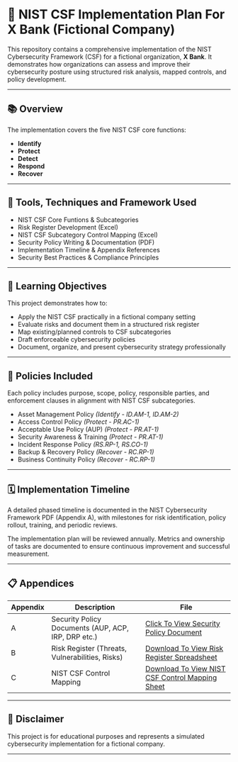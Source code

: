 # 📖 NIST CSF Implementation Plan For X Bank (Fictional Company)

This repository contains a comprehensive implementation of the NIST Cybersecurity Framework (CSF) for a fictional organization, **X Bank**. It demonstrates how organizations can assess and improve their cybersecurity posture using structured risk analysis, mapped controls, and policy development.

---

## 📚 Overview

The implementation covers the five NIST CSF core functions:

- **Identify**  
- **Protect**  
- **Detect**  
- **Respond**  
- **Recover**

---

## 🔧 Tools, Techniques and Framework Used

- NIST CSF Core Funtions & Subcategories
- Risk Register Development (Excel)
- NIST CSF Subcategory Control Mapping (Excel)
- Security Policy Writing & Documentation (PDF)
- Implementation Timeline & Appendix References
- Security Best Practices & Compliance Principles

---
## 🧠 Learning Objectives

This project demonstrates how to:

- Apply the NIST CSF practically in a fictional company setting
- Evaluate risks and document them in a structured risk register
- Map existing/planned controls to CSF subcategories
- Draft enforceable cybersecurity policies
- Document, organize, and present cybersecurity strategy professionally

---

## 📜 Policies Included

Each policy includes purpose, scope, policy, responsible parties, and enforcement clauses in alignment with NIST CSF subcategories.

- Asset Management Policy *(Identify - ID.AM-1, ID.AM-2)*
- Access Control Policy *(Protect - PR.AC-1)*
- Acceptable Use Policy (AUP) *(Protect - PR.AT-1)*
- Security Awareness & Training *(Protect - PR.AT-1)*
- Incident Response Policy *(RS.RP-1, RS.CO-1)*
- Backup & Recovery Policy *(Recover - RC.RP-1)*
- Business Continuity Policy *(Recover - RC.RP-1)*

---

## 🗓️ Implementation Timeline

A detailed phased timeline is documented in the NIST Cybersecurity Framework PDF (Appendix A), with milestones for risk identification, policy rollout, training, and periodic reviews.

The implementation plan will be reviewed annually. Metrics and ownership of tasks are documented to 
ensure continuous improvement and successful measurement.

---

## 📋 Appendices

| Appendix | Description                                          | File |
|----------|------------------------------------------------------|------|
| A        | Security Policy Documents (AUP, ACP, IRP, DRP etc.)  | [Click To View Security Policy Document](https://github.com/ninahonyango/NIST/blob/main/NIST-XBANK/policies.pdf) |
| B        | Risk Register (Threats, Vulnerabilities, Risks)      | [Download To View Risk Register Spreadsheet](https://github.com/ninahonyango/NIST/blob/main/NIST-XBANK/RiskRegister.xlsx) |
| C        | NIST CSF Control Mapping                             | [Download To View NIST CSF Control Mapping Sheet](https://github.com/ninahonyango/NIST/blob/main/NIST-XBANK/NISTControlMappingSheet.xlsx) |

---

## 📌 Disclaimer


This project is for educational purposes and represents a simulated cybersecurity implementation for a fictional company.

---


